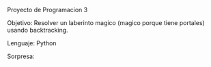 Proyecto de Programacion 3

Objetivo: Resolver un laberinto magico (magico porque tiene portales) usando backtracking.

Lenguaje: Python

Sorpresa: 
